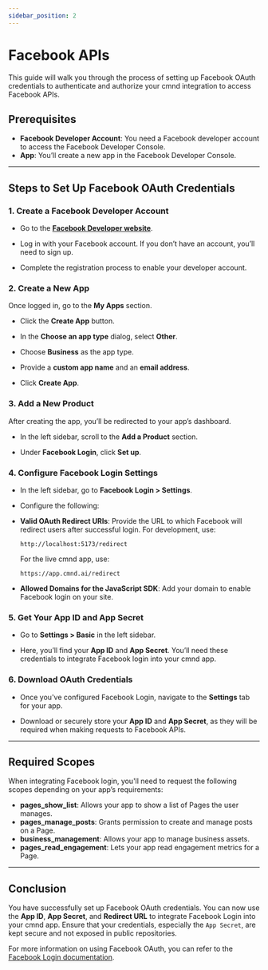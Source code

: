 ```yaml
---
sidebar_position: 2
---
```


# Facebook APIs

This guide will walk you through the process of setting up Facebook OAuth credentials to authenticate and authorize your cmnd integration to access Facebook APIs.

## Prerequisites

- **Facebook Developer Account**: You need a Facebook developer account to access the Facebook Developer Console.
- **App**: You’ll create a new app in the Facebook Developer Console.

---

## Steps to Set Up Facebook OAuth Credentials

### 1. **Create a Facebook Developer Account**

- Go to the **[Facebook Developer website](https://developers.facebook.com/)**.

- Log in with your Facebook account. If you don’t have an account, you’ll need to sign up.

- Complete the registration process to enable your developer account.

### 2. **Create a New App**

Once logged in, go to the **My Apps** section.

- Click the **Create App** button.

- In the **Choose an app type** dialog, select **Other**.

- Choose **Business** as the app type.

- Provide a **custom app name** and an **email address**.

- Click **Create App**.

### 3. **Add a New Product**

After creating the app, you’ll be redirected to your app’s dashboard.

- In the left sidebar, scroll to the **Add a Product** section.

- Under **Facebook Login**, click **Set up**.

### 4. **Configure Facebook Login Settings**

- In the left sidebar, go to **Facebook Login > Settings**.

- Configure the following:

- **Valid OAuth Redirect URIs**: Provide the URL to which Facebook will redirect users after successful login. For development, use:

  ```
  http://localhost:5173/redirect
  ```

  For the live cmnd app, use:

  ```
  https://app.cmnd.ai/redirect
  ```

- **Allowed Domains for the JavaScript SDK**: Add your domain to enable Facebook login on your site.

### 5. **Get Your App ID and App Secret**

- Go to **Settings > Basic** in the left sidebar.

- Here, you’ll find your **App ID** and **App Secret**. You’ll need these credentials to integrate Facebook login into your cmnd app.

### 6. **Download OAuth Credentials**

- Once you've configured Facebook Login, navigate to the **Settings** tab for your app.

- Download or securely store your **App ID** and **App Secret**, as they will be required when making requests to Facebook APIs.

---

## Required Scopes

When integrating Facebook login, you'll need to request the following scopes depending on your app’s requirements:

- **pages_show_list**: Allows your app to show a list of Pages the user manages.
- **pages_manage_posts**: Grants permission to create and manage posts on a Page.
- **business_management**: Allows your app to manage business assets.
- **pages_read_engagement**: Lets your app read engagement metrics for a Page.

---

## Conclusion

You have successfully set up Facebook OAuth credentials. You can now use the **App ID**, **App Secret**, and **Redirect URL** to integrate Facebook Login into your cmnd app. Ensure that your credentials, especially the `App Secret`, are kept secure and not exposed in public repositories.

For more information on using Facebook OAuth, you can refer to the [Facebook Login documentation](https://developers.facebook.com/docs/facebook-login/).
